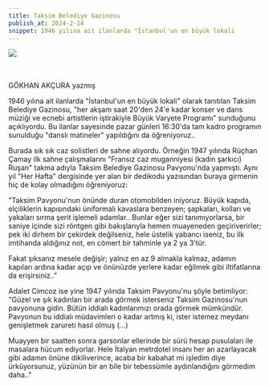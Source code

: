 ```yaml
---
title: Taksim Belediye Gazinosu
publish_at: 2024-2-14
snippet: 1946 yılına ait ilanlarda "İstanbul'un en büyük lokali
---
```


<img src=/taksimbelediyegazinosu.jpg><br><br><br>

GÖKHAN AKÇURA yazmış

1946 yılına ait ilanlarda "İstanbul'un en büyük lokali" olarak tanıtılan Taksim Belediye Gazinosu, "her akşam saat 20'den 24'e kadar konser ve dans müziği ve ecnebi artistlerin iştirakiyle Büyük Varyete Programı" sunduğunu açıklıyordu. Bu ilanlar sayesinde pazar günleri 16:30'da tam kadro programın sunulduğu "danslı matineler" yapıldığını da öğreniyoruz..

Burada sık sık caz solistleri de sahne alıyordu. Örneğin 1947 yılında Rüçhan Çamay ilk sahne çalışmalarını "Fransız caz muganniyesi (kadın şarkıcı) Ruşan" takma adıyla Taksim Belediye Gazinosu Pavyonu'nda yapmıştı. Aynı yıl "Her Hafta" dergisinde yer alan bir dedikodu yazısından buraya girmenin hiç de kolay olmadığını öğreniyoruz:

"Taksim Pavyonu'nun önünde duran otomobilden iniyoruz. Büyük kapıda, elçiliklerin kapısındaki üniformalı kavaslara benzeyen; şapkaları, kolları ve yakaları sırma şerit işlemeli adamlar.. Bunlar eğer sizi tanımıyorlarsa, bir saniye içinde sizi röntgen gibi bakışlarıyla hemen muayeneden geçiriverirler; pek iki dirhem bir çekirdek değilseniz, hele üstelik yabancı iseniz, bu ilk imtihanda aldığınız not, en cömert bir tahminle ya 2 ya 3'tür.

Fakat şıksanız mesele değişir; yalnız en az 9 almakla kalmaz, adamın kapıları ardına kadar açıp ve önünüzde yerlere kadar eğilmek gibi iltifatlarına da erişirsiniz.."

Adalet Cimcoz ise yine 1947 yılında Taksim Pavyonu'nu şöyle betimliyor:
"Güzel ve şık kadınları bir arada görmek isterseniz Taksim Gazinosu'nun pavyonuna gidin. Bütün iddialı kadınlarımızı orada görmek mümkündür. Pavyonun bu iddialı müdavimleri o kadar artmış ki, ister istemez meydanı genişletmek zarureti hasıl olmuş (...)

Muayyen bir saatten sonra garsonlar ellerinde bir sürü hesap pusulaları ile masalara hücum ediyorlar. Hele İtalyan metrdotel insanı her an azarlayacak gibi adamın önüne dikiliverince, acaba bir kabahat mi işledim diye ürküyorsunuz, yüzünün bir an bile bir tebessümle aydınlandığını görmedim daha.."
